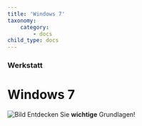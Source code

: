 ```yaml
---
title: 'Windows 7'
taxonomy:
    category:
        - docs
child_type: docs
---
```


### Werkstatt

# Windows 7

![Bild](http://tacamo.ch/byod/resources/w7.jpg)
Entdecken Sie **wichtige** Grundlagen!

